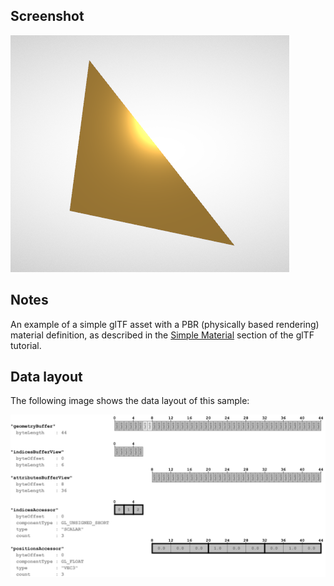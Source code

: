 ## Screenshot

![screenshot](screenshot/screenshot.png)

## Notes

An example of a simple glTF asset with a PBR (physically based rendering) material definition, as described
in the [Simple Material](https://github.com/KhronosGroup/glTF-Tutorials/blob/master/gltfTutorial/gltfTutorial_011_SimpleMaterial.md)
section of the glTF tutorial.

## Data layout

The following image shows the data layout of this sample:

![simpleTriangle](screenshot/simpleTriangle.png)
